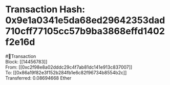
Transaction Hash: 0x9e1a0341e5da68ed29642353dad710cff77105cc57b9ba3868effd1402f2e16d
====================================================================================
  
#💸Transaction  
Block: [[14456783]]  
From: [[0xc2f98e8a02dddc29c4f7ab81dc141e913c837007]]  
To: [[0x86a19f82e3f152b284fb1e6c82f96734b8554b2c]]  
Transferred: 0.08694668 Ether